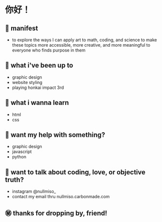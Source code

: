 # 你好！

## 🛂 manifest
  - to explore the ways I can apply art to math, coding, and science to make these topics more accessible, more creative, and more meaningful to everyone who finds purpose in them

## 💾 what i've been up to 
  - graphic design
  - website styling
  - playing honkai impact 3rd 

## 🔗 what i wanna learn
  - html
  - css
  
## 📳 want my help with something?
  - graphic design
  - javascript
  - python
  
## 💬  want to talk about coding, love, or objective truth?
  - instagram @nullmiso_
  - contact my email thru nullmiso.carbonmade.com
  
## ㊙️ thanks for dropping by, friend!
